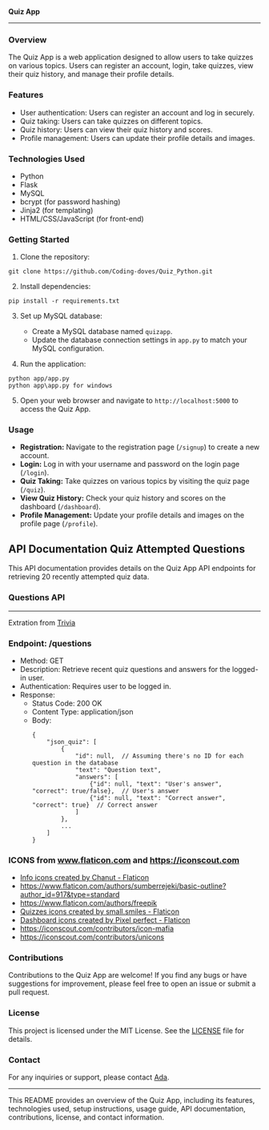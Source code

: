 **Quiz App**

---

### Overview

The Quiz App is a web application designed to allow users to take quizzes on various topics. Users can register an account, login, take quizzes, view their quiz history, and manage their profile details.

### Features

- User authentication: Users can register an account and log in securely.
- Quiz taking: Users can take quizzes on different topics.
- Quiz history: Users can view their quiz history and scores.
- Profile management: Users can update their profile details and images.

### Technologies Used

- Python
- Flask
- MySQL
- bcrypt (for password hashing)
- Jinja2 (for templating)
- HTML/CSS/JavaScript (for front-end)

### Getting Started

1. Clone the repository:

```
git clone https://github.com/Coding-doves/Quiz_Python.git
```

2. Install dependencies:

```
pip install -r requirements.txt
```

3. Set up MySQL database:

   - Create a MySQL database named `quizapp`.
   - Update the database connection settings in `app.py` to match your MySQL configuration.

4. Run the application:

```
python app/app.py
python app\app.py for windows
```

5. Open your web browser and navigate to `http://localhost:5000` to access the Quiz App.

### Usage

- **Registration:** Navigate to the registration page (`/signup`) to create a new account.
- **Login:** Log in with your username and password on the login page (`/login`).
- **Quiz Taking:** Take quizzes on various topics by visiting the quiz page (`/quiz`).
- **View Quiz History:** Check your quiz history and scores on the dashboard (`/dashboard`).
- **Profile Management:** Update your profile details and images on the profile page (`/profile`).

## API Documentation Quiz Attempted Questions

This API documentation provides details on the Quiz App API endpoints for retrieving 20 recently attempted quiz data.

### Questions API
---
Extration from [Trivia](https://the-trivia-api.com/v2/questions)

### Endpoint: /questions
- Method: GET
- Description: Retrieve recent quiz questions and answers for the logged-in user.
- Authentication: Requires user to be logged in.
- Response:
  - Status Code: 200 OK
  - Content Type: application/json
  - Body: 
    ```
    {
        "json_quiz": [
            {
                "id": null,  // Assuming there's no ID for each question in the database
                "text": "Question text",
                "answers": [
                    {"id": null, "text": "User's answer", "correct": true/false},  // User's answer
                    {"id": null, "text": "Correct answer", "correct": true}  // Correct answer
                ]
            },
            ...
        ]
    }
    ```

### ICONS from www.flaticon.com and https://iconscout.com
- <a href="https://www.flaticon.com/free-icons/info" title="info icons">Info icons created by Chanut - Flaticon</a>
- https://www.flaticon.com/authors/sumberrejeki/basic-outline?author_id=917&type=standard
- https://www.flaticon.com/authors/freepik
- <a href="https://www.flaticon.com/free-icons/quizzes" title="quizzes icons">Quizzes icons created by small.smiles - Flaticon</a>
- <a href="https://www.flaticon.com/free-icons/dashboard" title="dashboard icons">Dashboard icons created by Pixel perfect - Flaticon</a>
- https://iconscout.com/contributors/icon-mafia
- https://iconscout.com/contributors/unicons

### Contributions

Contributions to the Quiz App are welcome! If you find any bugs or have suggestions for improvement, please feel free to open an issue or submit a pull request.

### License

This project is licensed under the MIT License. See the [LICENSE](LICENSE.txt) file for details.

### Contact

For any inquiries or support, please contact [Ada](mailto:obenedicta4@gmail.com).

---

This README provides an overview of the Quiz App, including its features, technologies used, setup instructions, usage guide, API documentation, contributions, license, and contact information.
